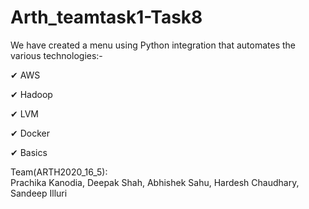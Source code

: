 # Arth_teamtask1-Task8

We have created a menu using Python integration that automates the various technologies:-

✔ AWS

✔ Hadoop

✔ LVM

✔ Docker

✔ Basics

Team(ARTH2020_16_5):</br>
Prachika Kanodia, Deepak Shah, Abhishek Sahu, Hardesh Chaudhary, Sandeep Illuri

